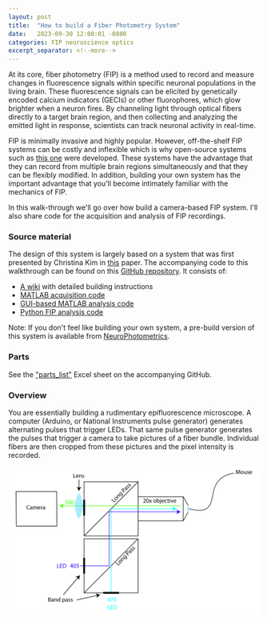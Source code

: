 ```yaml
---
layout: post
title:  "How to build a Fiber Photometry System"
date:   2023-09-30 12:00:01 -0800
categories: FIP neuroscience optics
excerpt_separator: <!--more-->
---
```


At its core, fiber photometry (FIP) is a method used to record and measure changes in fluorescence signals within specific neuronal populations in the living brain. These fluorescence signals can be elicited by genetically encoded calcium indicators (GECIs) or other fluorophores, which glow brighter when a neuron fires. By channeling light through optical fibers directly to a target brain region, and then collecting and analyzing the emitted light in response, scientists can track neuronal activity in real-time.

FIP is minimally invasive and highly popular. However, off-the-shelf FIP systems can be costly and inflexible which is why open-source systems such as [this one](https://www.nature.com/articles/nmeth.3770) were developed. These systems have the advantage that they can record from multiple brain regions simultaneously and that they can be flexibly modified. In addition, building your own system has the important advantage that you'll become intimately familiar with the mechanics of FIP.

In this walk-through we'll go over how build a camera-based FIP system. I'll also share code for the acquisition and analysis of FIP recordings.

<!--more-->

### Source material
The design of this system is largely based on a system that was first presented by Christina Kim in [this](https://www.nature.com/articles/nmeth.3770) paper. The accompanying code to this walkthrough can be found on this [GitHub repository](https://github.com/handejong/Fipster). It consists of:
- [A wiki](https://github.com/handejong/Fipster/wiki) with detailed building instructions
- [MATLAB acquisition code](https://github.com/handejong/Fipster/blob/master/FIP_acquisition.m)
- [GUI-based MATLAB analysis code](https://github.com/handejong/Fipster/tree/master/Fipster_Matlab%20(legacy))
- [Python FIP analysis code](https://github.com/handejong/Fipster/tree/master/Fipster_python)

Note: If you don't feel like building your own system, a pre-build version of this system is available from [NeuroPhotometrics](https://neurophotometrics.com/).

### Parts
See the ["parts_list"](https://github.com/handejong/Fipster/blob/master/FIP%20part%20list.xlsx) Excel sheet on the accompanying GitHub.

### Overview
You are essentially building a rudimentary epifluorescence microscope. A computer (Arduino, or National Instruments pulse generator) generates alternating pulses that trigger LEDs. That same pulse generator generates the pulses that trigger a camera to take pictures of a fiber bundle. Individual fibers are then cropped from these pictures and the pixel intensity is recorded.

![schematic of a FIP setup](https://github.com/handejong/Fipster/blob/master/Images/FIP_setup.jpg?raw=true)

